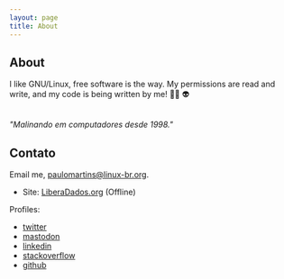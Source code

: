 ```yaml
---
layout: page
title: About
---
```


## About
I like GNU/Linux, free software is the way. My permissions are read and write, and my code is being written by me! 🏴‍☠️ 👽
    
<br>
<i>"Malinando em computadores desde 1998."</i>

## Contato
Email me, [paulomartins@linux-br.org](mailto:paulomartins@linux-br.org).
- Site: [LiberaDados.org](https://liberadados.org) (Offline)

Profiles:
   - [twitter](https://twitter.com/_paulluss)
   - [mastodon](https://defcon.social/deck/@_paulluss)
   - [linkedin](https://www.linkedin.com/in/paulomartinsbr)
   - [stackoverflow](https://stackoverflow.com/users/19771783/paulo-martins)
   - [github](https://github.com/paullomarttins)

